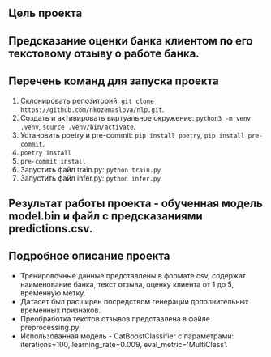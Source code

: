 ## Цель проекта 
Предсказание оценки банка клиентом по его текстовому отзыву о работе банка. 
---
## Перечень команд для запуска проекта 
1. Склонировать репозиторий: `git clone https://github.com/nkozemaslova/nlp.git`.
2. Создать и активировать виртуальное окружение: `python3 -m venv .venv`, `source .venv/bin/activate`.
3. Установить poetry и pre-commit: `pip install poetry`, `pip install pre-commit`.
4. `poetry install`
5. `pre-commit install`
6. Запустить файл train.py: `python train.py`
7. Запустить файл infer.py: `python infer.py`

Результат работы проекта - обученная модель model.bin и файл с предсказаниями predictions.csv. 
---
## Подробное описание проекта 
- Тренировочные данные представлены в формате csv, содержат наименование банка, текст отзыва, оценку клиента от 1 до 5, временную метку. 
- Датасет был расширен посредством генерации дополнительных временных признаков.
- Преобработка текстов отзывов представлена в файле preprocessing.py
- Использованная модель - CatBoostClassifier с параметрами: iterations=100, learning_rate=0.009, eval_metric='MultiClass'. 
